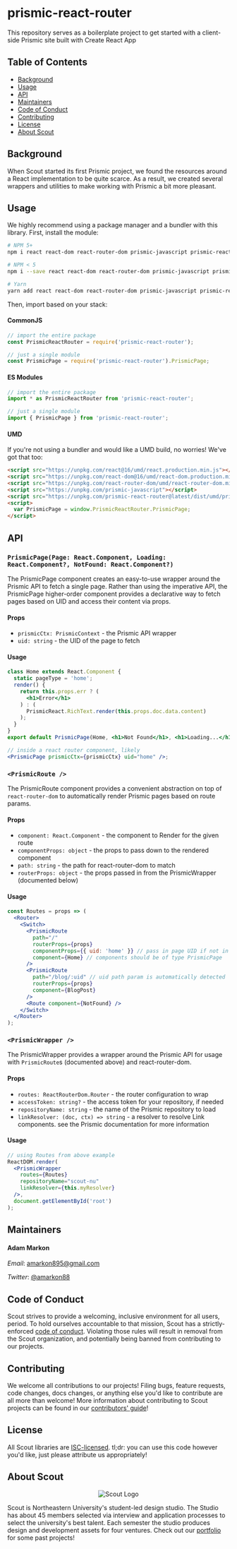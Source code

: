 # prismic-react-router

This repository serves as a boilerplate project to get started with a client-side Prismic site built with Create React App

## Table of Contents

* [Background](#background)
* [Usage](#usage)
* [API](#api)
* [Maintainers](#maintainers)
* [Code of Conduct](#code-of-conduct)
* [Contributing](#contributing)
* [License](#license)
* [About Scout](#about-scout)

## Background

When Scout started its first Prismic project, we found the resources around a React implementation to be quite scarce. As a result, we created several wrappers and utilities to make working with Prismic a bit more pleasant.

## Usage

We highly recommend using a package manager and a bundler with this library. First, install the module:

```bash
# NPM 5+
npm i react react-dom react-router-dom prismic-javascript prismic-react-router

# NPM < 5
npm i --save react react-dom react-router-dom prismic-javascript prismic-react-router

# Yarn
yarn add react react-dom react-router-dom prismic-javascript prismic-react-router
```

Then, import based on your stack:

#### CommonJS

```js
// import the entire package
const PrismicReactRouter = require('prismic-react-router');

// just a single module
const PrismicPage = require('prismic-react-router').PrismicPage;
```

#### ES Modules

```js
// import the entire package
import * as PrismicReactRouter from 'prismic-react-router';

// just a single module
import { PrismicPage } from 'prismic-react-router';
```

#### UMD

If you're not using a bundler and would like a UMD build, no worries! We've got that too:

```html
<script src="https://unpkg.com/react@16/umd/react.production.min.js"></script>
<script src="https://unpkg.com/react-dom@16/umd/react-dom.production.min.js"></script>
<script src="https://unpkg.com/react-router-dom/umd/react-router-dom.min.js"></script>
<script src="https://unpkg.com/prismic-javascript"></script>
<script src="https://unpkg.com/prismic-react-router@latest/dist/umd/prismic-react-router.js"></script>
<script>
  var PrismicPage = window.PrismicReactRouter.PrismicPage;
</script>
```

## API

### `PrismicPage(Page: React.Component, Loading: React.Component?, NotFound: React.Component?)`

The PrismicPage component creates an easy-to-use wrapper around the Prismic API to fetch a single page. Rather than using the imperative API, the PrismicPage higher-order component provides a declarative way to fetch pages based on UID and access their content via props.

#### Props

* `prismicCtx: PrismicContext` - the Prismic API wrapper
* `uid: string` - the UID of the page to fetch

#### Usage

```jsx
class Home extends React.Component {
  static pageType = 'home';
  render() {
    return this.props.err ? (
      <h1>Error</h1>
    ) : (
      PrismicReact.RichText.render(this.props.doc.data.content)
    );
  }
}
export default PrismicPage(Home, <h1>Not Found</h1>, <h1>Loading...</h1>);

// inside a react router component, likely
<PrismicPage prismicCtx={prismicCtx} uid="home" />;
```

### `<PrismicRoute />`

The PrismicRoute component provides a convenient abstraction on top of `react-router-dom` to automatically render Prismic pages based on route params.

#### Props

* `component: React.Component` - the component to Render for the given route
* `componentProps: object` - the props to pass down to the rendered component
* `path: string` - the path for react-router-dom to match
* `routerProps: object` - the props passed in from the PrismicWrapper (documented below)

#### Usage

```jsx
const Routes = props => (
  <Router>
    <Switch>
      <PrismicRoute
        path="/"
        routerProps={props}
        componentProps={{ uid: 'home' }} // pass in page UID if not in path
        component={Home} // components should be of type PrismicPage
      />
      <PrismicRoute
        path="/blog/:uid" // uid path param is automatically detected
        routerProps={props}
        component={BlogPost}
      />
      <Route component={NotFound} />
    </Switch>
  </Router>
);
```

### `<PrismicWrapper />`

The PrismicWrapper provides a wrapper around the Prismic API for usage with `PrismicRoute`s (documented above) and react-router-dom.

#### Props

* `routes: ReactRouterDom.Router` - the router configuration to wrap
* `accessToken: string?` - the access token for your repository, if needed
* `repositoryName: string` - the name of the Prismic repository to load
* `linkResolver: (doc, ctx) => string` - a resolver to resolve Link components. see the Prismic documentation for more information

#### Usage

```jsx
// using Routes from above example
ReactDOM.render(
  <PrismicWrapper
    routes={Routes}
    repositoryName="scout-nu"
    linkResolver={this.myResolver}
  />,
  document.getElementById('root')
);
```

## Maintainers

#### Adam Markon

_Email_: [amarkon895@gmail.com](mailto:amarkon895@gmail.com)

_Twitter_: [@amarkon88](https://twitter.com/amarkon88)

## Code of Conduct

Scout strives to provide a welcoming, inclusive environment for all users, period. To hold ourselves accountable to that mission, Scout has a strictly-enforced [code of conduct](https://github.com/Scout-NU/open-source/blob/develop/CODE_OF_CONDUCT.md). Violating those rules will result in removal from the Scout organization, and potentially being banned from contributing to our projects.

## Contributing

We welcome all contributions to our projects! Filing bugs, feature requests, code changes, docs changes, or anything else you'd like to contribute are all more than welcome! More information about contributing to Scout projects can be found in our [contributors' guide](/CONTRIBUTING.md)!

## License

All Scout libraries are [ISC-licensed](/LICENSE). tl;dr: you can use this code however you'd like, just please attribute us appropriately!

## About Scout

<p align="center">
  <img src="https://web.northeastern.edu/scout/wp-content/themes/scout/images/logo.png" alt="Scout Logo" />
</p>

Scout is Northeastern University's student-led design studio. The Studio has about 45 members selected via interview and application processes to select the university's best talent. Each semester the studio produces design and development assets for four ventures. Check out our [portfolio](https://web.northeastern.edu/scout/portfolio) for some past projects!

